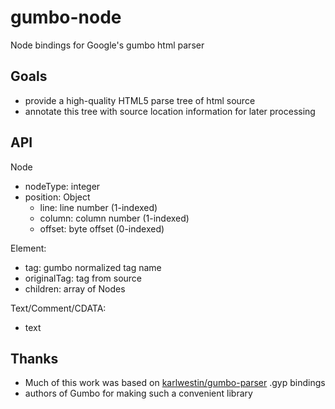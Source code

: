 gumbo-node
==========

Node bindings for Google's gumbo html parser

Goals
-----

- provide a high-quality HTML5 parse tree of html source
- annotate this tree with source location information for later processing


API
---

Node
- nodeType: integer
- position: Object
  - line: line number (1-indexed)
  - column: column number (1-indexed)
  - offset: byte offset (0-indexed)

Element:
- tag: gumbo normalized tag name
- originalTag: tag from source
- children: array of Nodes

Text/Comment/CDATA:
- text


Thanks
------

- Much of this work was based on [karlwestin/gumbo-parser](github.com/karlwestin/gumbo-parser) .gyp bindings
- authors of Gumbo for making such a convenient library
